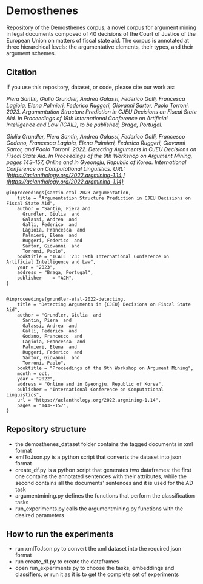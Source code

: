 # Demosthenes

Repository of the Demosthenes corpus, a novel corpus for argument mining in legal documents composed of 40 decisions of the Court of Justice of the European Union on matters of fiscal state aid.
The corpus is annotated at three hierarchical levels: the argumentative elements, their types, and their argument schemes.


## Citation

If you use this repository, dataset, or code, please cite our work as:

*Piera Santin, Giulia Grundler, Andrea Galassi, Federico Galli, Francesca Lagioia, Elena Palmieri, Federico Ruggeri, Giovanni Sartor, Paolo Torroni. 2023. Argumentation Structure Prediction in CJEU Decisions on Fiscal State Aid. In Proceedings of 19th International Conference on Artificial Intelligence and Law (ICAIL), to be published, Braga, Portugal.*

*Giulia Grundler, Piera Santin, Andrea Galassi, Federico Galli, Francesco Godano, Francesca Lagioia, Elena Palmieri, Federico Ruggeri, Giovanni Sartor, and Paolo Torroni. 2022. Detecting Arguments in CJEU Decisions on Fiscal State Aid. In Proceedings of the 9th Workshop on Argument Mining, pages 143–157, Online and in Gyeongju, Republic of Korea. International Conference on Computational Linguistics. URL: [https://aclanthology.org/2022.argmining-1.14.](https://aclanthology.org/2022.argmining-1.14)*

```
@inproceedings{santin-etal-2023-argumentation,
    title = "Argumentation Structure Prediction in CJEU Decisions on Fiscal State Aid",
    author = "Santin, Piera and
      Grundler, Giulia  and
      Galassi, Andrea  and
      Galli, Federico  and
      Lagioia, Francesca  and
      Palmieri, Elena  and
      Ruggeri, Federico  and
      Sartor, Giovanni  and
      Torroni, Paolo",
    booktitle = "ICAIL '23: 19th International Conference on Artificial Intelligence and Law",
    year = "2023",
    address = "Braga, Portugal",
    publisher    = "ACM",
}


@inproceedings{grundler-etal-2022-detecting,
    title = "Detecting Arguments in {CJEU} Decisions on Fiscal State Aid",
    author = "Grundler, Giulia  and
      Santin, Piera  and
      Galassi, Andrea  and
      Galli, Federico  and
      Godano, Francesco  and
      Lagioia, Francesca  and
      Palmieri, Elena  and
      Ruggeri, Federico  and
      Sartor, Giovanni  and
      Torroni, Paolo",
    booktitle = "Proceedings of the 9th Workshop on Argument Mining",
    month = oct,
    year = "2022",
    address = "Online and in Gyeongju, Republic of Korea",
    publisher = "International Conference on Computational Linguistics",
    url = "https://aclanthology.org/2022.argmining-1.14",
    pages = "143--157",
}
```


## Repository structure

* the demosthenes_dataset folder contains the tagged documents in xml format
* xmlToJson.py is a python script that converts the dataset into json format
* create_df.py is a python script that generates two dataframes: the first one contains the annotated sentences with their attributes, while the second contains all the documents' sentences and it is used for the AD task
* argumentmining.py defines the functions that perform the classification tasks
* run_experiments.py calls the argumentmining.py functions with the desired parameters


## How to run the experiments

* run xmlToJson.py to convert the xml dataset into the required json format
* run create_df.py to create the dataframes
* open run_experiments.py to choose the tasks, embeddings and classifiers, or run it as it is to get the complete set of experiments
